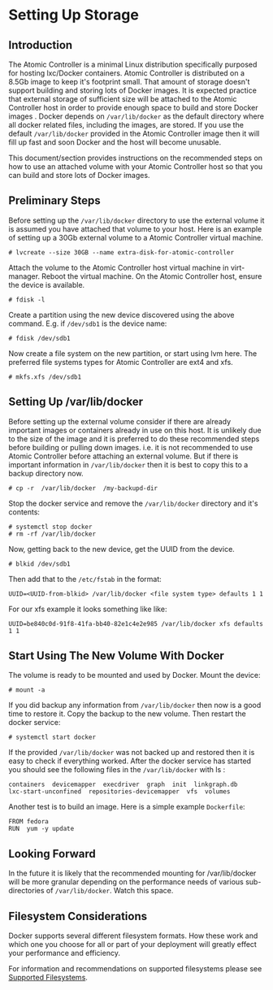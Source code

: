 # Setting Up Storage

## Introduction
 
The Atomic Controller is a minimal Linux distribution specifically purposed for hosting lxc/Docker containers. Atomic Controller is distributed on a 8.5Gb image to keep it's footprint small. That amount of storage doesn't support building and storing lots of Docker images.  It is expected practice that external storage of sufficient size will be attached to the Atomic Controller host in order to provide enough space to build and store Docker images . Docker depends on `/var/lib/docker` as the default directory where all docker related files, including the images, are stored. If you use the default `/var/lib/docker` provided in the Atomic Controller image then it will fill up fast and soon Docker and the host will become unusable.
 
This document/section provides instructions on the recommended steps on how to use an attached volume with your Atomic Controller host so that you can build and store lots of Docker images.
 
## Preliminary Steps

Before setting up the `/var/lib/docker` directory to use the external volume it is assumed you have attached that volume to your host. Here is an example of setting up a 30Gb external volume to a Atomic Controller virtual machine.
 
    # lvcreate --size 30GB --name extra-disk-for-atomic-controller
 
Attach the volume to the Atomic Controller host virtual machine in virt-manager. Reboot the virtual machine. On the Atomic Controller host, ensure the device is available.
 
    # fdisk -l
 
Create a partition using the new device discovered using the above command. E.g. if `/dev/sdb1` is the device name:
 
    # fdisk /dev/sdb1
 
Now create a file system on the new partition, or start using lvm here. The preferred file systems types for Atomic Controller are ext4 and xfs.
 
    # mkfs.xfs /dev/sdb1
 
## Setting Up /var/lib/docker

Before setting up the external volume consider if there are already important images or containers already in use on this host.  It is unlikely due to the size of the image and it is preferred to do these recommended steps before building or pulling down images. i.e. it is not recommended to use Atomic Controller before attaching an external volume. But if there is important information in `/var/lib/docker` then it is best to copy this to a backup directory now.

    # cp -r  /var/lib/docker  /my-backupd-dir

Stop the docker service and remove the `/var/lib/docker` directory and it's contents:

    # systemctl stop docker
    # rm -rf /var/lib/docker

Now, getting back to the new device, get the UUID from the device.
 
    # blkid /dev/sdb1
 
Then add that to the `/etc/fstab` in the format:

    UUID=<UUID-from-blkid> /var/lib/docker <file system type> defaults 1 1
 
For our xfs example it looks something like like:
 
    UUID=be840c0d-91f8-41fa-bb40-82e1c4e2e985 /var/lib/docker xfs defaults 1 1
 

## Start Using The New Volume With Docker

The volume is ready to be mounted and used by Docker. Mount the device:

    # mount -a
 
If you did backup any information from `/var/lib/docker` then now is a good time to restore it. Copy the backup to the new volume. Then restart the docker service:
 
    # systemctl start docker

If the provided `/var/lib/docker` was not backed up and restored then it is easy to check if everything worked.  After the docker service has started you should see the following files in the `/var/lib/docker` with ls :

    containers  devicemapper  execdriver  graph  init  linkgraph.db  
    lxc-start-unconfined  repositories-devicemapper  vfs  volumes

Another test is to build an image. Here is a simple example `Dockerfile`:

    FROM fedora
    RUN  yum -y update

 
## Looking Forward

In the future it is likely that the recommended mounting for /var/lib/docker will be more granular depending on the performance needs of various sub-directories of `/var/lib/docker`.  Watch this space.

## Filesystem Considerations

Docker supports several different filesystem formats. How these work and which one you choose for all or part of your deployment will greatly effect your performance and efficiency.

For information and recommendations on supported filesystems please see [Supported Filesystems](http://www.projectatomic.io/docs/filesystems/).
